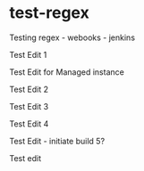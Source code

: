 test-regex
==========

Testing regex - webooks - jenkins

Test Edit 1

Test Edit for Managed instance

Test Edit 2

Test Edit 3

Test Edit 4

Test Edit - initiate build 5?

Test edit
